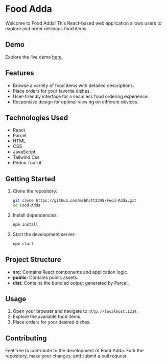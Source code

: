 # Food Adda

Welcome to Food Adda! This React-based web application allows users to explore and order delicious food items.

## Demo

Explore the live demo [here](https://food-adda-by-raj.netlify.app/).

## Features

- Browse a variety of food items with detailed descriptions.
- Place orders for your favorite dishes.
- User-friendly interface for a seamless food ordering experience.
- Responsive design for optimal viewing on different devices.

## Technologies Used

- React
- Parcel
- HTML
- CSS
- JavaScript
- Tailwind Css
- Redux Toolkit

## Getting Started

1. Clone the repository:

   ```bash
   git clone https://github.com/mrbhatt2348/Food-Adda.git
   cd Food-Adda
   ```

2. Install dependencies:

   ```bash
   npm install
   ```

3. Start the development server:
   ```bash
   npm start
   ```
## Project Structure

- **src:** Contains React components and application logic.
- **public:** Contains public assets.
- **dist:** Contains the bundled output generated by Parcel.

## Usage

1. Open your browser and navigate to `http://localhost:1234`.
2. Explore the available food items.
3. Place orders for your desired dishes.

## Contributing

Feel free to contribute to the development of Food Adda. Fork the repository, make your changes, and submit a pull request.

